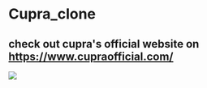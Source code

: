# Cupra_clone

## check out cupra's official website on <a href="https://www.cupraofficial.com/">https://www.cupraofficial.com/</a>
<img src="preview.gif" />
